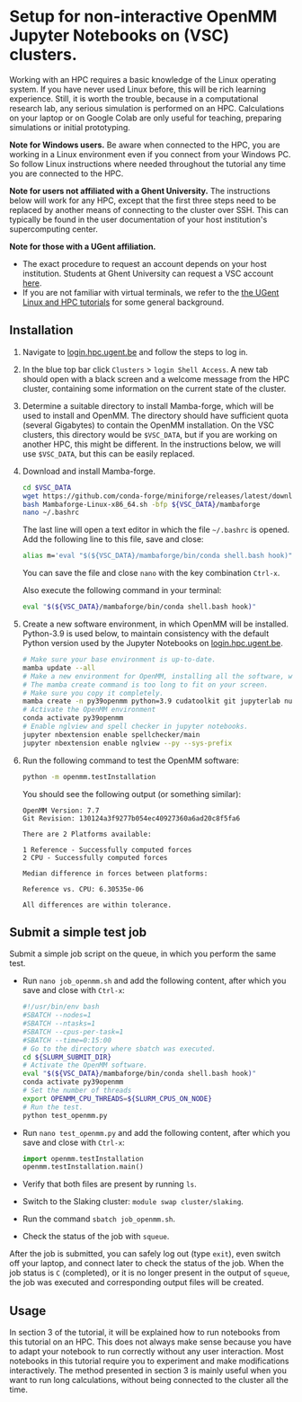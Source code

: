 # Setup for non-interactive OpenMM Jupyter Notebooks on (VSC) clusters.

Working with an HPC requires a basic knowledge of the Linux operating system.
If you have never used Linux before, this will be rich learning experience.
Still, it is worth the trouble, because in a computational research lab, any serious simulation is performed on an HPC.
Calculations on your laptop or on Google Colab are only useful for teaching, preparing simulations or initial prototyping.

**Note for Windows users.**
Be aware when connected to the HPC, you are working in a Linux environment even if you connect from your Windows PC.
So follow Linux instructions where needed throughout the tutorial any time you are connected to the HPC.

**Note for users not affiliated with a Ghent University.**
The instructions below will work for any HPC, except that the first three steps need to be replaced by another means of connecting to the cluster over SSH.
This can typically be found in the user documentation of your host institution's supercomputing center.

**Note for those with a UGent affiliation.**
- The exact procedure to request an account depends on your host institution.
Students at Ghent University can request a VSC account [here](https://www.ugent.be/hpc/en/access/policy/access#Students).
- If you are not familiar with virtual terminals, we refer to the [the UGent Linux and HPC tutorials](https://www.ugent.be/hpc/en/support/documentation.htm) for some general background.


## Installation

1. Navigate to [login.hpc.ugent.be](https://login.hpc.ugent.be) and follow the steps to log in.

1. In the blue top bar click `Clusters` > `login Shell Access`.
   A new tab should open with a black screen and a welcome message from the HPC cluster,
   containing some information on the current state of the cluster.

1. Determine a suitable directory to install Mamba-forge, which will be used to install and OpenMM.
   The directory should have sufficient quota (several Gigabytes) to contain the OpenMM installation.
   On the VSC clusters, this directory would be `$VSC_DATA`, but if you are working on another HPC, this might be different.
   In the instructions below, we will use `$VSC_DATA`, but this can be easily replaced.

1. Download and install Mamba-forge.

   ```bash
   cd $VSC_DATA
   wget https://github.com/conda-forge/miniforge/releases/latest/download/Mambaforge-Linux-x86_64.sh
   bash Mambaforge-Linux-x86_64.sh -bfp ${VSC_DATA}/mambaforge
   nano ~/.bashrc
   ```

   The last line will open a text editor in which the file `~/.bashrc` is opened.
   Add the following line to this file, save and close:

   ```bash
   alias m='eval "$(${VSC_DATA}/mambaforge/bin/conda shell.bash hook)"'
   ```

   You can save the file and close `nano` with the key combination `Ctrl-x`.

   Also execute the following command in your terminal:
   ```bash
   eval "$(${VSC_DATA}/mambaforge/bin/conda shell.bash hook)"
   ```

1. Create a new software environment, in which OpenMM will be installed.
   Python-3.9 is used below, to maintain consistency with the default Python version used by the Jupyter Notebooks on [login.hpc.ugent.be](https://login.hpc.ugent.be).

   ```bash
   # Make sure your base environment is up-to-date.
   mamba update --all
   # Make a new environment for OpenMM, installing all the software, which takes some minutes.
   # The mamba create command is too long to fit on your screen.
   # Make sure you copy it completely.
   mamba create -n py39openmm python=3.9 cudatoolkit git jupyterlab numpy pandas scipy matplotlib ipympl rdkit openbabel openmm mdtraj nglview pymbar pdbfixer parmed jupyter_contrib_nbextensions
   # Activate the OpenMM environment
   conda activate py39openmm
   # Enable nglview and spell checker in jupyter notebooks.
   jupyter nbextension enable spellchecker/main
   jupyter nbextension enable nglview --py --sys-prefix
   ```

1. Run the following command to test the OpenMM software:

   ```bash
   python -m openmm.testInstallation
   ```

   You should see the following output (or something similar):

   ```
   OpenMM Version: 7.7
   Git Revision: 130124a3f9277b054ec40927360a6ad20c8f5fa6

   There are 2 Platforms available:

   1 Reference - Successfully computed forces
   2 CPU - Successfully computed forces

   Median difference in forces between platforms:

   Reference vs. CPU: 6.30535e-06

   All differences are within tolerance.
   ```


## Submit a simple test job

Submit a simple job script on the queue, in which you perform the same test.

- Run `nano job_openmm.sh` and add the following content, after which you save and close with `Ctrl-x`:

  ```bash
  #!/usr/bin/env bash
  #SBATCH --nodes=1
  #SBATCH --ntasks=1
  #SBATCH --cpus-per-task=1
  #SBATCH --time=0:15:00
  # Go to the directory where sbatch was executed.
  cd ${SLURM_SUBMIT_DIR}
  # Activate the OpenMM software.
  eval "$(${VSC_DATA}/mambaforge/bin/conda shell.bash hook)"
  conda activate py39openmm
  # Set the number of threads
  export OPENMM_CPU_THREADS=${SLURM_CPUS_ON_NODE}
  # Run the test.
  python test_openmm.py
  ```

- Run `nano test_openmm.py` and add the following content, after which you save and close with `Ctrl-x`:

  ```python
  import openmm.testInstallation
  openmm.testInstallation.main()
  ```

- Verify that both files are present by running `ls`.

- Switch to the Slaking cluster:
  `module swap cluster/slaking`.

- Run the command `sbatch job_openmm.sh`.

- Check the status of the job with `squeue`.

After the job is submitted, you can safely log out (type `exit`), even switch off your laptop, and connect later to check the status of the job.
When the job status is `C` (completed), or it is no longer present in the output of `squeue`, the job was executed and corresponding output files will be created.


## Usage

In section 3 of the tutorial, it will be explained how to run notebooks from this tutorial on an HPC.
This does not always make sense because you have to adapt your notebook to run correctly without any user interaction.
Most notebooks in this tutorial require you to experiment and make modifications interactively.
The method presented in section 3 is mainly useful when you want to run long calculations, without being connected to the cluster all the time.
